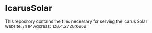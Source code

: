 # IcarusSolar
This repository contains the files necessary for serving the Icarus Solar website.
/n IP Address: 128.4.27.28:6969
